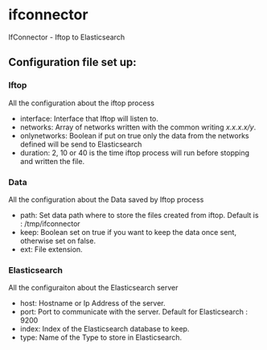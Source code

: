 # ifconnector
IfConnector - Iftop to Elasticsearch

## Configuration file set up:

### Iftop

All the configuration about the iftop process

* interface: Interface that Iftop will listen to.
* networks: Array of networks written with the common writing _x.x.x.x/y_.
* onlynetworks: Boolean if put on true only the data from the networks defined will be send to Elasticsearch
* duration: 2, 10 or 40 is the time iftop process will run before stopping and written the file.

### Data

All the configuration about the Data saved by Iftop process

* path: Set data path where to store the files created from iftop. Default is : /tmp/ifconnector
* keep: Boolean set on true if you want to keep the data once sent, otherwise set on false.
* ext: File extension.

### Elasticsearch

All the configuraiton about the Elasticsearch server

* host: Hostname or Ip Address of the server.
* port: Port to communicate with the server. Default for Elasticsearch : 9200
* index: Index of the Elasticsearch database to keep.
* type: Name of the Type to store in Elasticsearch.